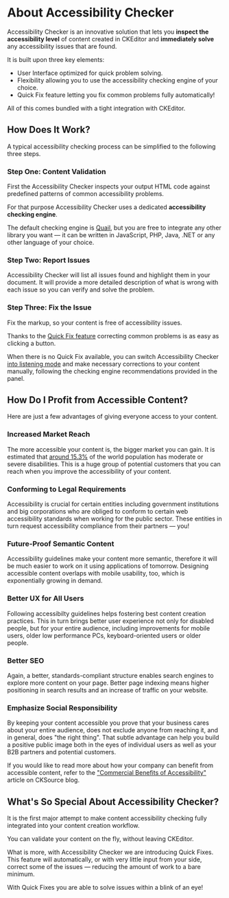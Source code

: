 
# About Accessibility Checker

Accessibility Checker is an innovative solution that lets you **inspect the accessibility level** of content created in CKEditor and **immediately solve** any accessibility issues that are found.

It is built upon three key elements:

* User Interface optimized for quick problem solving.
* Flexibility allowing you to use the accessibility checking engine of your choice.
* Quick Fix feature letting you fix common problems fully automatically!

All of this comes bundled with a tight integration with CKEditor.

## How Does It Work?

A typical accessibility checking process can be simplified to the following three steps.

### Step One: Content Validation

First the Accessibility Checker inspects your output HTML code against predefined patterns of common accessibility problems.

For that purpose Accessibility Checker uses a dedicated **accessibility checking engine**.

The default checking engine is [Quail](http://quailjs.org), but you are free to integrate any other library you want &mdash; it can be written in JavaScript, PHP, Java, .NET or any other language of your choice.

### Step Two: Report Issues

Accessibility Checker will list all issues found and highlight them in your document. It will provide a more detailed description of what is wrong with each issue so you can verify and solve the problem.

### Step Three: Fix the Issue

Fix the markup, so your content is free of accessibility issues.

Thanks to the [Quick Fix feature](#using-quickfixes) correcting common problems is as easy as clicking a button.

When there is no Quick Fix available, you can switch Accessibility Checker [into listening mode](#switching-to-listening-mode) and make necessary corrections to your content manually, following the checking engine recommendations provided in the panel.

## How Do I Profit from Accessible Content?

Here are just a few advantages of giving everyone access to your content.

### Increased Market Reach

The more accessible your content is, the bigger market you can gain. It is estimated that [around 15.3%](http://whqlibdoc.who.int/publications/2011/9789240685215_eng.pdf?ua=1) of the world population has moderate or severe disabilities. This is a huge group of potential customers that you can reach when you improve the accessibility of your content.

### Conforming to Legal Requirements

Accessibility is crucial for certain entities including government institutions and big corporations who are obliged to conform to certain web accessibility standards when working for the public sector. These entities in turn request accessibility compliance from their partners &mdash; you!

### Future-Proof Semantic Content

Accessibility guidelines make your content more semantic, therefore it will be much easier to work on it using applications of tomorrow. Designing accessible content overlaps with mobile usability, too, which is exponentially growing in demand.

### Better UX for All Users

Following accessibilty guidelines helps fostering best content creation practices. This in turn brings better user experience not only for disabled people, but for your entire audience, including improvements for mobile users, older low performance PCs, keyboard-oriented users or older people.

### Better SEO

Again, a better, standards-compliant structure enables search engines to explore more content on your page. Better page indexing means higher positioning in search results and an increase of traffic on your website.

### Emphasize Social Responsibility

By keeping your content accessible you prove that your business cares about your entire audience, does not exclude anyone from reaching it, and in general, does "the right thing". That subtle advantage can help you build a positive public image both in the eyes of individual users as well as your B2B partners and potential customers.

If you would like to read more about how your company can benefit from accessible content, refer to the ["Commercial Benefits of Accessibility"](http://cksource.com/blog/Commercial-Benefits-of-Accessibility) article on CKSource blog.

## What's So Special About Accessibility Checker?

It is the first major attempt to make content accessibility checking fully integrated into your content creation workflow.

You can validate your content on the fly, without leaving CKEditor.

What is more, with Accessibility Checker we are introducing Quick Fixes. This feature will automatically, or with very little
input from your side, correct some of the issues &mdash; reducing the amount of work to a bare minimum.

With Quick Fixes you are able to solve issues within a blink of an eye!
